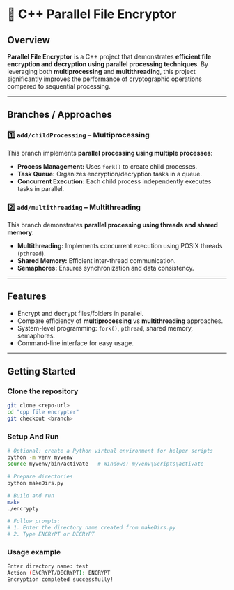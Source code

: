 # 🔐 C++ Parallel File Encryptor

## Overview
**Parallel File Encryptor** is a C++ project that demonstrates **efficient file encryption and decryption using parallel processing techniques**. By leveraging both **multiprocessing** and **multithreading**, this project significantly improves the performance of cryptographic operations compared to sequential processing.

---

## Branches / Approaches

### 1️⃣ `add/childProcessing` – Multiprocessing
This branch implements **parallel processing using multiple processes**:
- **Process Management:** Uses `fork()` to create child processes.
- **Task Queue:** Organizes encryption/decryption tasks in a queue.
- **Concurrent Execution:** Each child process independently executes tasks in parallel.

### 2️⃣ `add/multithreading` – Multithreading
This branch demonstrates **parallel processing using threads and shared memory**:
- **Multithreading:** Implements concurrent execution using POSIX threads (`pthread`).
- **Shared Memory:** Efficient inter-thread communication.
- **Semaphores:** Ensures synchronization and data consistency.

---

## Features
- Encrypt and decrypt files/folders in parallel.
- Compare efficiency of **multiprocessing** vs **multithreading** approaches.
- System-level programming: `fork()`, `pthread`, shared memory, semaphores.
- Command-line interface for easy usage.

---

## Getting Started

### Clone the repository
```bash
git clone <repo-url>
cd "cpp file encrypter"
git checkout <branch>
```
### Setup And Run
```bash
# Optional: create a Python virtual environment for helper scripts
python -m venv myvenv
source myvenv/bin/activate   # Windows: myvenv\Scripts\activate

# Prepare directories
python makeDirs.py

# Build and run
make
./encrypty

# Follow prompts:
# 1. Enter the directory name created from makeDirs.py
# 2. Type ENCRYPT or DECRYPT
```
### Usage example
```bash
Enter directory name: test
Action (ENCRYPT/DECRYPT): ENCRYPT
Encryption completed successfully!
```

